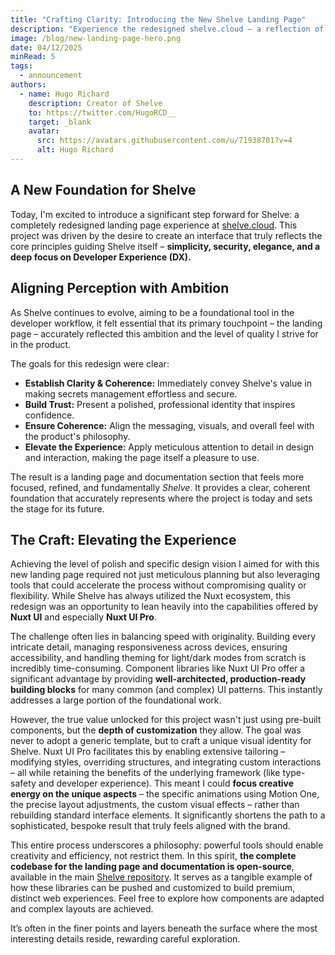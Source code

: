 ```yaml
---
title: "Crafting Clarity: Introducing the New Shelve Landing Page"
description: "Experience the redesigned shelve.cloud – a reflection of Shelve's commitment to simplicity, security, and exceptional Developer Experience."
image: /blog/new-landing-page-hero.png
date: 04/12/2025
minRead: 5
tags:
  - announcement
authors:
  - name: Hugo Richard
    description: Creator of Shelve
    to: https://twitter.com/HugoRCD__
    target: _blank
    avatar:
      src: https://avatars.githubusercontent.com/u/71938701?v=4
      alt: Hugo Richard
---
```


## A New Foundation for Shelve

Today, I'm excited to introduce a significant step forward for Shelve: a completely redesigned landing page experience at [shelve.cloud](https://shelve.cloud). This project was driven by the desire to create an interface that truly reflects the core principles guiding Shelve itself – **simplicity, security, elegance, and a deep focus on Developer Experience (DX).**

## Aligning Perception with Ambition

As Shelve continues to evolve, aiming to be a foundational tool in the developer workflow, it felt essential that its primary touchpoint – the landing page – accurately reflected this ambition and the level of quality I strive for in the product.

The goals for this redesign were clear:

*   **Establish Clarity & Coherence:** Immediately convey Shelve's value in making secrets management effortless and secure.
*   **Build Trust:** Present a polished, professional identity that inspires confidence.
*   **Ensure Coherence:** Align the messaging, visuals, and overall feel with the product's philosophy.
*   **Elevate the Experience:** Apply meticulous attention to detail in design and interaction, making the page itself a pleasure to use.

The result is a landing page and documentation section that feels more focused, refined, and fundamentally *Shelve*. It provides a clear, coherent foundation that accurately represents where the project is today and sets the stage for its future.


## The Craft: Elevating the Experience

Achieving the level of polish and specific design vision I aimed for with this new landing page required not just meticulous planning but also leveraging tools that could accelerate the process without compromising quality or flexibility. While Shelve has always utilized the Nuxt ecosystem, this redesign was an opportunity to lean heavily into the capabilities offered by **Nuxt UI** and especially **Nuxt UI Pro**.

The challenge often lies in balancing speed with originality. Building every intricate detail, managing responsiveness across devices, ensuring accessibility, and handling theming for light/dark modes from scratch is incredibly time-consuming. Component libraries like Nuxt UI Pro offer a significant advantage by providing **well-architected, production-ready building blocks** for many common (and complex) UI patterns. This instantly addresses a large portion of the foundational work.

However, the true value unlocked for this project wasn't just using pre-built components, but the **depth of customization** they allow. The goal was never to adopt a generic template, but to craft a unique visual identity for Shelve. Nuxt UI Pro facilitates this by enabling extensive tailoring – modifying styles, overriding structures, and integrating custom interactions – all while retaining the benefits of the underlying framework (like type-safety and developer experience). This meant I could **focus creative energy on the unique aspects** – the specific animations using Motion One, the precise layout adjustments, the custom visual effects – rather than rebuilding standard interface elements. It significantly shortens the path to a sophisticated, bespoke result that truly feels aligned with the brand.

This entire process underscores a philosophy: powerful tools should enable creativity and efficiency, not restrict them. In this spirit, **the complete codebase for the landing page and documentation is open-source**, available in the main [Shelve repository](https://github.com/HugoRCD/shelve). It serves as a tangible example of how these libraries can be pushed and customized to build premium, distinct web experiences. Feel free to explore how components are adapted and complex layouts are achieved.

It’s often in the finer points and layers beneath the surface where the most interesting details reside, rewarding careful exploration.
